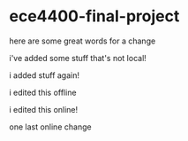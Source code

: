 # ece4400-final-project

here are some great words for a change

i've added some stuff that's not local!

i added stuff again!

i edited this offline

i edited this online!

one last online change
